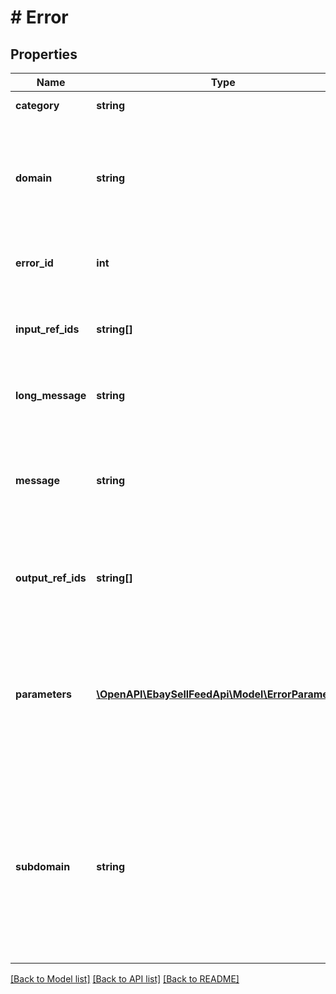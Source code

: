 # # Error

## Properties

Name | Type | Description | Notes
------------ | ------------- | ------------- | -------------
**category** | **string** | Identifies the type of erro. | [optional]
**domain** | **string** | Name for the primary system where the error occurred. This is relevant for application errors. | [optional]
**error_id** | **int** | A unique number to identify the error. | [optional]
**input_ref_ids** | **string[]** | An array of request elements most closely associated to the error. | [optional]
**long_message** | **string** | A more detailed explanation of the error. | [optional]
**message** | **string** | Information on how to correct the problem, in the end user&#39;s terms and language where applicable. | [optional]
**output_ref_ids** | **string[]** | An array of request elements most closely associated to the error. | [optional]
**parameters** | [**\OpenAPI\EbaySellFeedApi\Model\ErrorParameter[]**](ErrorParameter.md) | An array of name/value pairs that describe details the error condition. These are useful when multiple errors are returned. | [optional]
**subdomain** | **string** | Further helps indicate which subsystem the error is coming from. System subcategories include: Initialization, Serialization, Security, Monitoring, Rate Limiting, etc. | [optional]

[[Back to Model list]](../../README.md#models) [[Back to API list]](../../README.md#endpoints) [[Back to README]](../../README.md)
